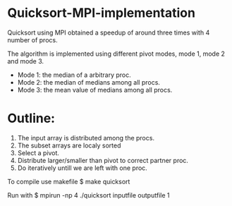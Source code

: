 # Quicksort-MPI-implementation

Quicksort using MPI obtained a speedup of around three times with 4 number of procs.

The algorithm is implemented using different pivot modes, mode 1, mode 2 and mode 3.

* Mode 1: the median of a arbitrary proc.
* Mode 2: the median of medians among all procs.
* Mode 3: the mean value of medians among all procs.

# Outline:
1. The input array is distributed among the procs.
2. The subset arrays are localy sorted
3. Select a pivot.
4. Distribute larger/smaller than pivot to correct partner proc.
5. Do iteratively untill we are left with one proc.

To compile use makefile $ make quicksort

Run with $ mpirun -np 4 ./quicksort inputfile outputfile 1
